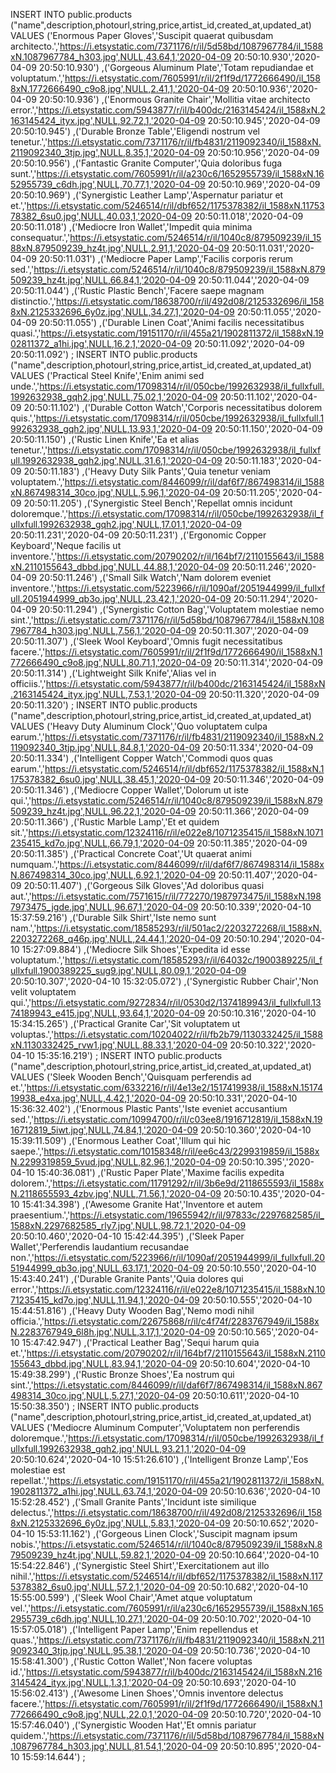 INSERT INTO public.products ("name",description,photourl,string,price,artist_id,created_at,updated_at) VALUES 
('Enormous Paper Gloves','Suscipit quaerat quibusdam architecto.','https://i.etsystatic.com/7371176/r/il/5d58bd/1087967784/il_1588xN.1087967784_h303.jpg',NULL,43.64,1,'2020-04-09 20:50:10.930','2020-04-09 20:50:10.930')
,('Gorgeous Aluminum Plate','Totam repudiandae et voluptatum.','https://i.etsystatic.com/7605991/r/il/2f1f9d/1772666490/il_1588xN.1772666490_c9o8.jpg',NULL,2.41,1,'2020-04-09 20:50:10.936','2020-04-09 20:50:10.936')
,('Enormous Granite Chair','Mollitia vitae architecto error.','https://i.etsystatic.com/5943877/r/il/b400dc/2163145424/il_1588xN.2163145424_ityx.jpg',NULL,92.72,1,'2020-04-09 20:50:10.945','2020-04-09 20:50:10.945')
,('Durable Bronze Table','Eligendi nostrum vel tenetur.','https://i.etsystatic.com/7371176/r/il/fb4831/2119092340/il_1588xN.2119092340_3tjp.jpg',NULL,8.35,1,'2020-04-09 20:50:10.956','2020-04-09 20:50:10.956')
,('Fantastic Granite Computer','Quia doloribus fuga sunt.','https://i.etsystatic.com/7605991/r/il/a230c6/1652955739/il_1588xN.1652955739_c6dh.jpg',NULL,70.77,1,'2020-04-09 20:50:10.969','2020-04-09 20:50:10.969')
,('Synergistic Leather Lamp','Aspernatur pariatur et et.','https://i.etsystatic.com/5246514/r/il/dbf652/1175378382/il_1588xN.1175378382_6su0.jpg',NULL,40.03,1,'2020-04-09 20:50:11.018','2020-04-09 20:50:11.018')
,('Mediocre Iron Wallet','Impedit quia minima consequatur.','https://i.etsystatic.com/5246514/r/il/1040c8/879509239/il_1588xN.879509239_hz4t.jpg',NULL,2.91,1,'2020-04-09 20:50:11.031','2020-04-09 20:50:11.031')
,('Mediocre Paper Lamp','Facilis corporis rerum sed.','https://i.etsystatic.com/5246514/r/il/1040c8/879509239/il_1588xN.879509239_hz4t.jpg',NULL,66.84,1,'2020-04-09 20:50:11.044','2020-04-09 20:50:11.044')
,('Rustic Plastic Bench','Facere saepe magnam distinctio.','https://i.etsystatic.com/18638700/r/il/492d08/2125332696/il_1588xN.2125332696_6y0z.jpg',NULL,34.27,1,'2020-04-09 20:50:11.055','2020-04-09 20:50:11.055')
,('Durable Linen Coat','Animi facilis necessitatibus quasi.','https://i.etsystatic.com/19151170/r/il/455a21/1902811372/il_1588xN.1902811372_a1hi.jpg',NULL,16.2,1,'2020-04-09 20:50:11.092','2020-04-09 20:50:11.092')
;
INSERT INTO public.products ("name",description,photourl,string,price,artist_id,created_at,updated_at) VALUES 
('Practical Steel Knife','Enim animi sed unde.','https://i.etsystatic.com/17098314/r/il/050cbe/1992632938/il_fullxfull.1992632938_gqh2.jpg',NULL,75.02,1,'2020-04-09 20:50:11.102','2020-04-09 20:50:11.102')
,('Durable Cotton Watch','Corporis necessitatibus dolorem quis.','https://i.etsystatic.com/17098314/r/il/050cbe/1992632938/il_fullxfull.1992632938_gqh2.jpg',NULL,13.93,1,'2020-04-09 20:50:11.150','2020-04-09 20:50:11.150')
,('Rustic Linen Knife','Ea et alias tenetur.','https://i.etsystatic.com/17098314/r/il/050cbe/1992632938/il_fullxfull.1992632938_gqh2.jpg',NULL,31.6,1,'2020-04-09 20:50:11.183','2020-04-09 20:50:11.183')
,('Heavy Duty Silk Pants','Quia tenetur veniam voluptatem.','https://i.etsystatic.com/8446099/r/il/daf6f7/867498314/il_1588xN.867498314_30co.jpg',NULL,5.96,1,'2020-04-09 20:50:11.205','2020-04-09 20:50:11.205')
,('Synergistic Steel Bench','Repellat omnis incidunt doloremque.','https://i.etsystatic.com/17098314/r/il/050cbe/1992632938/il_fullxfull.1992632938_gqh2.jpg',NULL,17.01,1,'2020-04-09 20:50:11.231','2020-04-09 20:50:11.231')
,('Ergonomic Copper Keyboard','Neque facilis ut inventore.','https://i.etsystatic.com/20790202/r/il/164bf7/2110155643/il_1588xN.2110155643_dbbd.jpg',NULL,44.88,1,'2020-04-09 20:50:11.246','2020-04-09 20:50:11.246')
,('Small Silk Watch','Nam dolorem eveniet inventore.','https://i.etsystatic.com/5223966/r/il/1090af/2051944999/il_fullxfull.2051944999_qb3o.jpg',NULL,23.42,1,'2020-04-09 20:50:11.294','2020-04-09 20:50:11.294')
,('Synergistic Cotton Bag','Voluptatem molestiae nemo sint.','https://i.etsystatic.com/7371176/r/il/5d58bd/1087967784/il_1588xN.1087967784_h303.jpg',NULL,7.56,1,'2020-04-09 20:50:11.307','2020-04-09 20:50:11.307')
,('Sleek Wool Keyboard','Omnis fugit necessitatibus facere.','https://i.etsystatic.com/7605991/r/il/2f1f9d/1772666490/il_1588xN.1772666490_c9o8.jpg',NULL,80.71,1,'2020-04-09 20:50:11.314','2020-04-09 20:50:11.314')
,('Lightweight Silk Knife','Alias vel in officiis.','https://i.etsystatic.com/5943877/r/il/b400dc/2163145424/il_1588xN.2163145424_ityx.jpg',NULL,7.53,1,'2020-04-09 20:50:11.320','2020-04-09 20:50:11.320')
;
INSERT INTO public.products ("name",description,photourl,string,price,artist_id,created_at,updated_at) VALUES 
('Heavy Duty Aluminum Clock','Quo voluptatem culpa earum.','https://i.etsystatic.com/7371176/r/il/fb4831/2119092340/il_1588xN.2119092340_3tjp.jpg',NULL,84.8,1,'2020-04-09 20:50:11.334','2020-04-09 20:50:11.334')
,('Intelligent Copper Watch','Commodi quos quas earum.','https://i.etsystatic.com/5246514/r/il/dbf652/1175378382/il_1588xN.1175378382_6su0.jpg',NULL,38.45,1,'2020-04-09 20:50:11.346','2020-04-09 20:50:11.346')
,('Mediocre Copper Wallet','Dolorum ut iste qui.','https://i.etsystatic.com/5246514/r/il/1040c8/879509239/il_1588xN.879509239_hz4t.jpg',NULL,96.22,1,'2020-04-09 20:50:11.366','2020-04-09 20:50:11.366')
,('Rustic Marble Lamp','Et et quidem sit.','https://i.etsystatic.com/12324116/r/il/e022e8/1071235415/il_1588xN.1071235415_kd7o.jpg',NULL,66.79,1,'2020-04-09 20:50:11.385','2020-04-09 20:50:11.385')
,('Practical Concrete Coat','Ut quaerat animi numquam.','https://i.etsystatic.com/8446099/r/il/daf6f7/867498314/il_1588xN.867498314_30co.jpg',NULL,6.92,1,'2020-04-09 20:50:11.407','2020-04-09 20:50:11.407')
,('Gorgeous Silk Gloves','Ad doloribus quasi aut.','https://i.etsystatic.com/7571615/r/il/772270/1987973475/il_1588xN.1987973475_jgde.jpg',NULL,96.67,1,'2020-04-09 20:50:10.339','2020-04-10 15:37:59.216')
,('Durable Silk Shirt','Iste nemo sunt nam.','https://i.etsystatic.com/18585293/r/il/501ac2/2203272268/il_1588xN.2203272268_q46p.jpg',NULL,24.44,1,'2020-04-09 20:50:10.294','2020-04-10 15:27:09.884')
,('Mediocre Silk Shoes','Expedita id esse voluptatum.','https://i.etsystatic.com/18585293/r/il/64032c/1900389225/il_fullxfull.1900389225_sug9.jpg',NULL,80.09,1,'2020-04-09 20:50:10.307','2020-04-10 15:32:05.072')
,('Synergistic Rubber Chair','Non velit voluptatem qui.','https://i.etsystatic.com/9272834/r/il/0530d2/1374189943/il_fullxfull.1374189943_e415.jpg',NULL,93.64,1,'2020-04-09 20:50:10.316','2020-04-10 15:34:15.265')
,('Practical Granite Car','Sit voluptatem ut voluptas.','https://i.etsystatic.com/10204022/r/il/fb2b79/1130332425/il_1588xN.1130332425_rvw1.jpg',NULL,88.33,1,'2020-04-09 20:50:10.322','2020-04-10 15:35:16.219')
;
INSERT INTO public.products ("name",description,photourl,string,price,artist_id,created_at,updated_at) VALUES 
('Sleek Wooden Bench','Quisquam perferendis ad et.','https://i.etsystatic.com/6332216/r/il/4e13e2/1517419938/il_1588xN.1517419938_e4xa.jpg',NULL,4.42,1,'2020-04-09 20:50:10.331','2020-04-10 15:36:32.402')
,('Enormous Plastic Pants','Iste eveniet accusantium sed.','https://i.etsystatic.com/10994700/r/il/c03ee8/1916712819/il_1588xN.1916712819_5iwt.jpg',NULL,74.84,1,'2020-04-09 20:50:10.360','2020-04-10 15:39:11.509')
,('Enormous Leather Coat','Illum qui hic saepe.','https://i.etsystatic.com/10158348/r/il/ee6c43/2299319859/il_1588xN.2299319859_5vud.jpg',NULL,82.96,1,'2020-04-09 20:50:10.395','2020-04-10 15:40:36.081')
,('Rustic Paper Plate','Maxime facilis expedita dolorem.','https://i.etsystatic.com/11791292/r/il/3b6e9d/2118655593/il_1588xN.2118655593_4zbv.jpg',NULL,71.56,1,'2020-04-09 20:50:10.435','2020-04-10 15:41:34.398')
,('Awesome Granite Hat','Inventore et autem praesentium.','https://i.etsystatic.com/19655942/r/il/97833c/2297682585/il_1588xN.2297682585_rly7.jpg',NULL,98.72,1,'2020-04-09 20:50:10.460','2020-04-10 15:42:44.395')
,('Sleek Paper Wallet','Perferendis laudantium recusandae non.','https://i.etsystatic.com/5223966/r/il/1090af/2051944999/il_fullxfull.2051944999_qb3o.jpg',NULL,63.17,1,'2020-04-09 20:50:10.550','2020-04-10 15:43:40.241')
,('Durable Granite Pants','Quia dolores qui error.','https://i.etsystatic.com/12324116/r/il/e022e8/1071235415/il_1588xN.1071235415_kd7o.jpg',NULL,11.94,1,'2020-04-09 20:50:10.555','2020-04-10 15:44:51.816')
,('Heavy Duty Wooden Bag','Nemo modi nihil officia.','https://i.etsystatic.com/22675868/r/il/c4f74f/2283767949/il_1588xN.2283767949_6l8h.jpg',NULL,3.17,1,'2020-04-09 20:50:10.565','2020-04-10 15:47:42.947')
,('Practical Leather Bag','Sequi harum quia et.','https://i.etsystatic.com/20790202/r/il/164bf7/2110155643/il_1588xN.2110155643_dbbd.jpg',NULL,83.94,1,'2020-04-09 20:50:10.604','2020-04-10 15:49:38.299')
,('Rustic Bronze Shoes','Ea nostrum qui sint.','https://i.etsystatic.com/8446099/r/il/daf6f7/867498314/il_1588xN.867498314_30co.jpg',NULL,5.27,1,'2020-04-09 20:50:10.611','2020-04-10 15:50:38.350')
;
INSERT INTO public.products ("name",description,photourl,string,price,artist_id,created_at,updated_at) VALUES 
('Mediocre Aluminum Computer','Voluptatem non perferendis doloremque.','https://i.etsystatic.com/17098314/r/il/050cbe/1992632938/il_fullxfull.1992632938_gqh2.jpg',NULL,93.21,1,'2020-04-09 20:50:10.624','2020-04-10 15:51:26.610')
,('Intelligent Bronze Lamp','Eos molestiae est repellat.','https://i.etsystatic.com/19151170/r/il/455a21/1902811372/il_1588xN.1902811372_a1hi.jpg',NULL,63.74,1,'2020-04-09 20:50:10.636','2020-04-10 15:52:28.452')
,('Small Granite Pants','Incidunt iste similique delectus.','https://i.etsystatic.com/18638700/r/il/492d08/2125332696/il_1588xN.2125332696_6y0z.jpg',NULL,5.83,1,'2020-04-09 20:50:10.652','2020-04-10 15:53:11.162')
,('Gorgeous Linen Clock','Suscipit magnam ipsum nobis.','https://i.etsystatic.com/5246514/r/il/1040c8/879509239/il_1588xN.879509239_hz4t.jpg',NULL,59.82,1,'2020-04-09 20:50:10.664','2020-04-10 15:54:22.846')
,('Synergistic Steel Shirt','Exercitationem aut illo nihil.','https://i.etsystatic.com/5246514/r/il/dbf652/1175378382/il_1588xN.1175378382_6su0.jpg',NULL,57.2,1,'2020-04-09 20:50:10.682','2020-04-10 15:55:00.599')
,('Sleek Wool Chair','Amet atque voluptatum vel.','https://i.etsystatic.com/7605991/r/il/a230c6/1652955739/il_1588xN.1652955739_c6dh.jpg',NULL,10.27,1,'2020-04-09 20:50:10.702','2020-04-10 15:57:05.018')
,('Intelligent Paper Lamp','Enim repellendus et quas.','https://i.etsystatic.com/7371176/r/il/fb4831/2119092340/il_1588xN.2119092340_3tjp.jpg',NULL,95.38,1,'2020-04-09 20:50:10.736','2020-04-10 15:58:41.300')
,('Rustic Cotton Wallet','Non facere voluptas id.','https://i.etsystatic.com/5943877/r/il/b400dc/2163145424/il_1588xN.2163145424_ityx.jpg',NULL,1.3,1,'2020-04-09 20:50:10.693','2020-04-10 15:56:02.413')
,('Awesome Linen Shoes','Omnis inventore delectus facere.','https://i.etsystatic.com/7605991/r/il/2f1f9d/1772666490/il_1588xN.1772666490_c9o8.jpg',NULL,22.0,1,'2020-04-09 20:50:10.720','2020-04-10 15:57:46.040')
,('Synergistic Wooden Hat','Et omnis pariatur quidem.','https://i.etsystatic.com/7371176/r/il/5d58bd/1087967784/il_1588xN.1087967784_h303.jpg',NULL,81.54,1,'2020-04-09 20:50:10.895','2020-04-10 15:59:14.644')
;